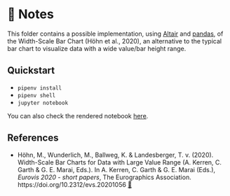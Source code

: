 # :notebook: Notes

This folder contains a possible implementation, using [Altair](https://altair-viz.github.io/) and [pandas](https://pandas.pydata.org/), of the Width-Scale Bar Chart (Höhn et al., 2020), an alternative to the typical bar chart to visualize data with a wide value/bar height range.

## Quickstart

- `pipenv install`
- `pipenv shell`
- `jupyter notebook`

You can also check the rendered notebook [here](https://nbviewer.jupyter.org/github/joaopalmeiro/datavis-python-playground/blob/master/altair-width-scale-bar-chart/width-scale-bar-chart.ipynb).

## References

- Höhn, M., Wunderlich, M., Ballweg, K. & Landesberger, T. v. (2020). Width-Scale Bar Charts for Data with Large Value Range (A. Kerren, C. Garth & G. E. Marai, Eds.). In A. Kerren, C. Garth & G. E. Marai (Eds.), _Eurovis 2020 - short papers_, The Eurographics Association. ht<span>tps://doi.org/10.2312/evs.20201056</span> [:link:](https://diglib.eg.org/handle/10.2312/evs20201056)
